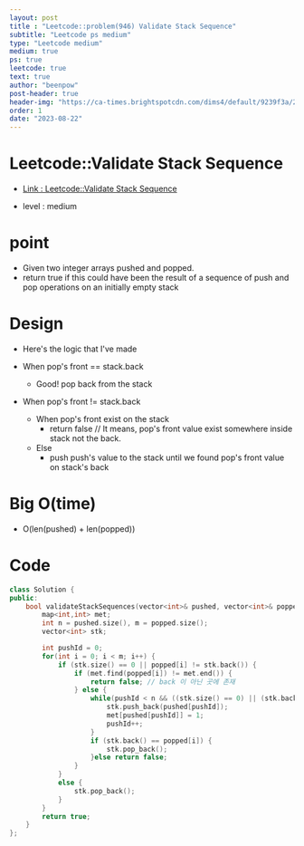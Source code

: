 ```yaml
---
layout: post
title : "Leetcode::problem(946) Validate Stack Sequence"
subtitle: "Leetcode ps medium"
type: "Leetcode medium"
medium: true
ps: true
leetcode: true
text: true
author: "beenpow"
post-header: true
header-img: "https://ca-times.brightspotcdn.com/dims4/default/9239f3a/2147483647/strip/true/crop/3362x2180+0+0/resize/1200x778!/quality/80/?url=https%3A%2F%2Fcalifornia-times-brightspot.s3.amazonaws.com%2Ffc%2Fc5%2Fcf78d17a42f9b691e4dadd76a29d%2Fcloudy.jpeg"
order: 1
date: "2023-08-22"
---
```


# Leetcode::Validate Stack Sequence
- [Link : Leetcode::Validate Stack Sequence](https://leetcode.com/problems/validate-stack-sequences/description/?envType=study-plan-v2&envId=google-spring-23-high-frequency)

- level : medium

# point
- Given two integer arrays pushed and popped.
- return true if this could have been the result of a sequence of push and pop operations on an initially empty stack

# Design
- Here's the logic that I've made
- When pop's front == stack.back
  - Good! pop back from the stack

- When pop's front != stack.back
  - When pop's front exist on the stack
    - return false // It means, pop's front value exist somewhere inside stack not the back. 
  - Else
    - push push's value to the stack until we found pop's front value on stack's back

# Big O(time)
- O(len(pushed) + len(popped))

# Code

```cpp
class Solution {
public:
    bool validateStackSequences(vector<int>& pushed, vector<int>& popped) {
        map<int,int> met;
        int n = pushed.size(), m = popped.size();
        vector<int> stk;

        int pushId = 0;
        for(int i = 0; i < m; i++) {
            if (stk.size() == 0 || popped[i] != stk.back()) {
                if (met.find(popped[i]) != met.end()) {
                    return false; // back 이 아닌 곳에 존재 
                } else {
                    while(pushId < n && ((stk.size() == 0) || (stk.back() != popped[i]) )) {
                        stk.push_back(pushed[pushId]);
                        met[pushed[pushId]] = 1;
                        pushId++;
                    }
                    if (stk.back() == popped[i]) {
                        stk.pop_back();
                    }else return false;
                }
            }
            else {
                stk.pop_back();
            }
        }
        return true;
    }
};
```
